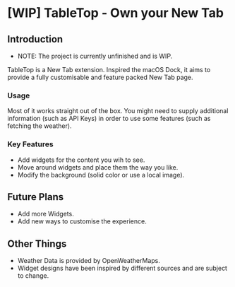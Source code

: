 # [WIP] TableTop - Own your New Tab

## Introduction

- NOTE: The project is currently unfinished and is WIP.

TableTop is a New Tab extension. Inspired the macOS Dock, it aims to provide a fully customisable and feature packed New Tab page.

### Usage

Most of it works straight out of the box. You might need to supply additional information (such as API Keys) in order to use some features (such as fetching the weather).

### Key Features

- Add widgets for the content you wih to see.
- Move around widgets and place them the way you like.
- Modify the background (solid color or use a local image).

## Future Plans

- Add more Widgets.
- Add new ways to customise the experience.

## Other Things

- Weather Data is provided by OpenWeatherMaps.
- Widget designs have been inspired by different sources and are subject to change.
